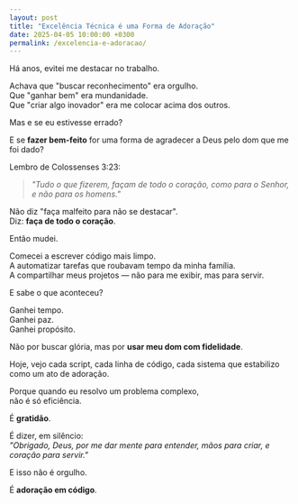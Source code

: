 ```yaml
---
layout: post
title: "Excelência Técnica é uma Forma de Adoração"
date: 2025-04-05 10:00:00 +0300
permalink: /excelencia-e-adoracao/
---
```


Há anos, evitei me destacar no trabalho.

Achava que "buscar reconhecimento" era orgulho.  
Que "ganhar bem" era mundanidade.  
Que "criar algo inovador" era me colocar acima dos outros.

Mas e se eu estivesse errado?

E se **fazer bem-feito** for uma forma de agradecer a Deus pelo dom que me foi dado?

Lembro de Colossenses 3:23:

> *"Tudo o que fizerem, façam de todo o coração, como para o Senhor, e não para os homens."*

Não diz "faça malfeito para não se destacar".  
Diz: **faça de todo o coração**.

Então mudei.

Comecei a escrever código mais limpo.  
A automatizar tarefas que roubavam tempo da minha família.  
A compartilhar meus projetos — não para me exibir, mas para servir.

E sabe o que aconteceu?

Ganhei tempo.  
Ganhei paz.  
Ganhei propósito.

Não por buscar glória, mas por **usar meu dom com fidelidade**.

Hoje, vejo cada script, cada linha de código, cada sistema que estabilizo como um ato de adoração.

Porque quando eu resolvo um problema complexo,  
não é só eficiência.

É **gratidão**.

É dizer, em silêncio:  
*"Obrigado, Deus, por me dar mente para entender, mãos para criar, e coração para servir."*

E isso não é orgulho.

É **adoração em código**.
